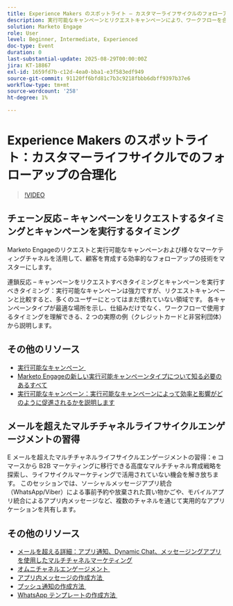 ```yaml
---
title: Experience Makers のスポットライト – カスタマーライフサイクルのフォローアップを合理化
description: 実行可能なキャンペーンとリクエストキャンペーンにより、ワークフローを合理化し、データの精度を向上させ、リアルタイムのマルチチャネル戦略でエンゲージメントを強化する方法を説明します。
solution: Marketo Engage
role: User
level: Beginner, Intermediate, Experienced
doc-type: Event
duration: 0
last-substantial-update: 2025-08-29T00:00:00Z
jira: KT-18867
exl-id: 1659fd7b-c12d-4ea0-bba1-e3f583edf949
source-git-commit: 91120ff6bfd81c7b3c9218fbbb6dbff9397b37e6
workflow-type: tm+mt
source-wordcount: '258'
ht-degree: 1%

---
```


# Experience Makers のスポットライト：カスタマーライフサイクルでのフォローアップの合理化

>[!VIDEO](https://video.tv.adobe.com/v/3471390/?learn=on&enablevpops)

## チェーン反応 – キャンペーンをリクエストするタイミングとキャンペーンを実行するタイミング

Marketo Engageのリクエストと実行可能なキャンペーンおよび様々なマーケティングチャネルを活用して、顧客を育成する効率的なフォローアップの技術をマスターにします。

連鎖反応 – キャンペーンをリクエストすべきタイミングとキャンペーンを実行すべきタイミング：実行可能なキャンペーンは強力ですが、リクエストキャンペーンと比較すると、多くのユーザーにとってはまだ慣れていない領域です。 各キャンペーンタイプが最適な場所を示し、仕組みだけでなく、ワークフローで使用するタイミングを理解できる、2 つの実際の例（クレジットカードと非営利団体）から説明します。

## その他のリソース

* [&#x200B; 実行可能なキャンペーン &#x200B;](https://experienceleague.adobe.com/ja/docs/marketo/using/product-docs/core-marketo-concepts/smart-campaigns/flow-actions/execute-campaign)
* [Marketo Engageの新しい実行可能キャンペーンタイプについて知る必要のあるすべて &#x200B;](https://mugs.marketo.com/events/details/marketo-houston-mug-presents-everything-you-need-to-know-about-the-new-executable-campaign-type-in-marketo/)
* [&#x200B; 実行可能なキャンペーン：実行可能なキャンペーンによって効率と影響がどのように促進されるかを説明します &#x200B;](https://www.youtube.com/watch?v=QGC4Bhn5BpU)

## メールを超えたマルチチャネルライフサイクルエンゲージメントの習得

E メールを超えたマルチチャネルライフサイクルエンゲージメントの習得：e コマースから B2B マーケティングに移行できる高度なマルチチャネル育成戦略を探索し、ライフサイクルマーケティングで活用されていない機会を解き放ちます。 このセッションでは、ソーシャルメッセージアプリ統合（WhatsApp/Viber）による事前予約や放棄された買い物かごや、モバイルアプリ統合によるアプリ内メッセージなど、複数のチャネルを通じて実用的なアプリケーションを共有します。

## その他のリソース

* [&#x200B; メールを超える詳細：アプリ通知、Dynamic Chat、メッセージングアプリを使用したマルチチャネルマーケティング &#x200B;](https://mugs.marketo.com/events/details/marketo-adobe-deep-dive-mug-presents-beyond-emails-multi-channel-marketing-with-app-notifications-dynamic-chat-and-messaging-apps/)
* [&#x200B; オムニチャネルエンゲージメント &#x200B;](https://business.adobe.com/sg/products/marketo/omnichannel-engagement.html)
* [&#x200B; アプリ内メッセージの作成方法 &#x200B;](https://experienceleague.adobe.com/ja/docs/marketo/using/product-docs/mobile-marketing/in-app-messages/creating-in-app-messages/create-an-in-app-message)
* [&#x200B; プッシュ通知の作成方法 &#x200B;](https://experienceleague.adobe.com/ja/docs/marketo/using/product-docs/mobile-marketing/push-notifications/understanding-push-notifications)
* [WhatsApp テンプレートの作成方法 &#x200B;](https://community.sinch.com/t5/Settings/Create-a-WhatsApp-message-template-new-experience/ta-p/11599)
